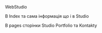 WebStudio 

В Index та сама інформація що і в  Studio

В pages сторінки Studio Portfolio та Kontakty
